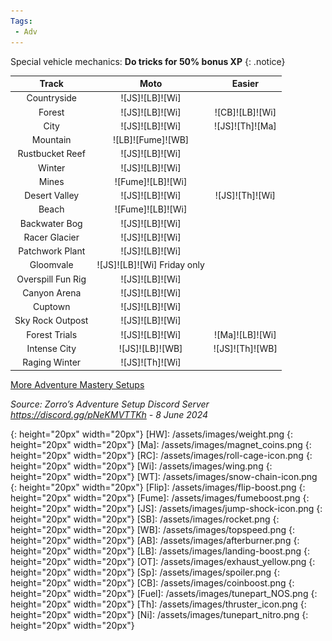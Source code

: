 ```yaml
---
Tags:
 - Adv
---
```

Special vehicle mechanics: **Do tricks for 50% bonus XP**
{: .notice}

Track | Moto | Easier
:--: | :--: | :--:
Countryside | ![JS]![LB]![Wi] | 
Forest | ![JS]![LB]![Wi] | ![CB]![LB]![Wi]
City | ![JS]![LB]![Wi] | ![JS]![Th]![Ma]
Mountain | ![LB]![Fume]![WB] | 
Rustbucket Reef | ![JS]![LB]![Wi] | 
Winter | ![JS]![LB]![Wi] | 
Mines | ![Fume]![LB]![Wi] | 
Desert Valley | ![JS]![LB]![Wi] | ![JS]![Th]![Wi]
Beach | ![Fume]![LB]![Wi] | 
Backwater Bog | ![JS]![LB]![Wi] | 
Racer Glacier | ![JS]![LB]![Wi] | 
Patchwork Plant | ![JS]![LB]![Wi] | 
Gloomvale | ![JS]![LB]![Wi] Friday only | 
Overspill Fun Rig | ![JS]![LB]![Wi] | 
Canyon Arena | ![JS]![LB]![Wi] | 
Cuptown | ![JS]![LB]![Wi] | 
Sky Rock Outpost | ![JS]![LB]![Wi] | 
Forest Trials | ![JS]![LB]![Wi] | ![Ma]![LB]![Wi]
Intense City | ![JS]![LB]![WB] | ![JS]![Th]![WB]
Raging Winter | ![JS]![Th]![Wi] | 
  



[More Adventure Mastery Setups](/info/#adventures)
  
*Source: Zorro’s Adventure Setup Discord Server https://discord.gg/pNeKMVTTKh - 8 June 2024*

[AC]: /assets/images/aircontrol.png
{: height="20px" width="20px"}
[HW]: /assets/images/weight.png
{: height="20px" width="20px"}
[Ma]: /assets/images/magnet_coins.png
{: height="20px" width="20px"}
[RC]: /assets/images/roll-cage-icon.png
{: height="20px" width="20px"}
[Wi]: /assets/images/wing.png
{: height="20px" width="20px"}
[WT]: /assets/images/snow-chain-icon.png
{: height="20px" width="20px"}
[Flip]: /assets/images/flip-boost.png
{: height="20px" width="20px"}
[Fume]: /assets/images/fumeboost.png
{: height="20px" width="20px"}
[JS]: /assets/images/jump-shock-icon.png
{: height="20px" width="20px"}
[SB]: /assets/images/rocket.png
{: height="20px" width="20px"}
[WB]: /assets/images/topspeed.png
{: height="20px" width="20px"}
[AB]: /assets/images/afterburner.png
{: height="20px" width="20px"}
[LB]: /assets/images/landing-boost.png
{: height="20px" width="20px"}
[OT]: /assets/images/exhaust_yellow.png
{: height="20px" width="20px"}
[Sp]: /assets/images/spoiler.png
{: height="20px" width="20px"}
[CB]: /assets/images/coinboost.png
{: height="20px" width="20px"}
[Fuel]: /assets/images/tunepart_NOS.png
{: height="20px" width="20px"}
[Th]: /assets/images/thruster_icon.png
{: height="20px" width="20px"}
[Ni]: /assets/images/tunepart_nitro.png
{: height="20px" width="20px"}
